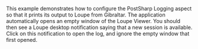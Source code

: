This example demonstrates how to configure the PostSharp Logging aspect so that it prints its output to Loupe from Gibraltar.
The application automatically opens an empty window of the Loupe Viewer. You should then see a Loupe desktop notification saying that a new
session is available. Click on this notification to open the log, and ignore the empty window that first opened.


